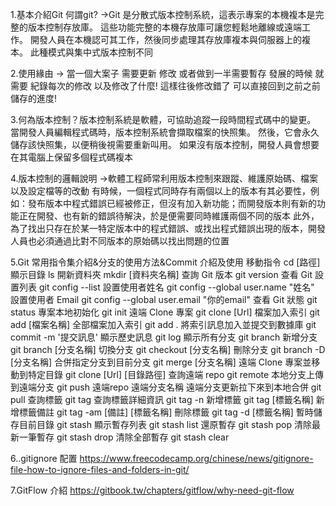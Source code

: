 1.基本介紹Git
何謂git?
->Git 是分散式版本控制系統，這表示專案的本機複本是完整的版本控制存放庫。 這些功能完整的本機存放庫可讓您輕鬆地離線或遠端工作。 開發人員在本機認可其工作，然後同步處理其存放庫複本與伺服器上的複本。 此種模式與集中式版本控制不同

2.使用緣由
-> 當一個大案子 需要更新 修改 或者做到一半需要暫存 發展的時候 就需要 紀錄每次的修改 以及修改了什麼! 這樣往後修改錯了 可以直接回到之前之前 儲存的進度!

3.何為版本控制？版本控制系統是軟體，可協助追蹤一段時間程式碼中的變更。 當開發人員編輯程式碼時，版本控制系統會擷取檔案的快照集。 然後，它會永久儲存該快照集，以便稍後視需要重新叫用。 如果沒有版本控制，開發人員會想要在其電腦上保留多個程式碼複本

4.版本控制的邏輯說明
->軟體工程師常利用版本控制來跟蹤、維護原始碼、檔案以及設定檔等的改動
有時候，一個程式同時存有兩個以上的版本有其必要性，例如：發布版本中程式錯誤已經被修正，但沒有加入新功能；而開發版本則有新的功能正在開發、也有新的錯誤待解決，於是便需要同時維護兩個不同的版本
此外，為了找出只存在於某一特定版本中的程式錯誤、或找出程式錯誤出現的版本，開發人員也必須通過比對不同版本的原始碼以找出問題的位置

5.Git 常用指令集介紹&分支的使用方法&Commit 介紹及使用
移動指令 cd [路徑]
顯示目錄 ls
開新資料夾 mkdir [資料夾名稱]
查詢 Git 版本 git version
查看 Git 設置列表 git config --list
設置使用者姓名 git config --global user.name "姓名"
設置使用者 Email git config --global user.email "你的email"
查看 Git 狀態 git status
專案本地初始化 git init
遠端 Clone 專案 git clone [Url]
檔案加入索引 git add [檔案名稱]
全部檔案加入索引 git add .
將索引訊息加入並提交到數據庫 git commit -m '提交訊息'
顯示歷史訊息 git log
顯示所有分支 git branch
新增分支 git branch [分支名稱]
切換分支 git checkout [分支名稱]
刪除分支 git branch -D [分支名稱]
合併指定分支到目前分支 git merge [分支名稱]
遠端 Clone 專案並移動到特定目錄 git clone [Url] [目錄路徑] 
查詢遠端 repo git remote
本地分支上傳到遠端分支 git push 遠端repo 遠端分支名稱
遠端分支更新拉下來到本地合併 git pull
查詢標籤 git tag
查詢標籤詳細資訊 git tag -n
新增標籤 git tag [標籤名稱]
新增標籤備註 git tag -am [備註] [標籤名稱]
刪除標籤 git tag -d [標籤名稱]
暫時儲存目前目錄 git stash
顯示暫存列表 git stash list
還原暫存 git stash pop
清除最新一筆暫存 git stash drop
清除全部暫存 git stash clear

6..gitignore 配置
https://www.freecodecamp.org/chinese/news/gitignore-file-how-to-ignore-files-and-folders-in-git/

7.GitFlow 介紹
https://gitbook.tw/chapters/gitflow/why-need-git-flow
